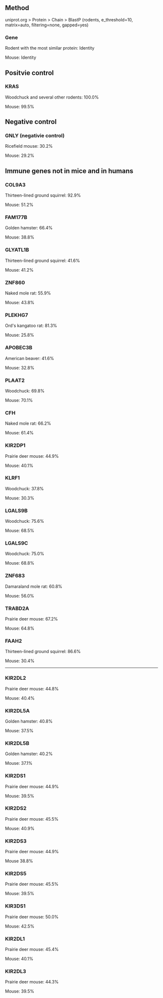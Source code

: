 ## Method

uniprot.org > Protein > Chain > BlastP (rodents, e_threshold=10, matrix=auto, filtering=none, gapped=yes)

### Gene

Rodent with the most similar protein: Identity

Mouse: Identity

## Positvie control

### KRAS

Woodchuck and several other rodents: 100.0%

Mouse: 99.5%

## Negative control

### GNLY (negativie control)

Ricefield mouse: 30.2%

Mouse: 29.2%

## Immune genes not in mice and in humans

### COL9A3

Thirteen-lined ground squirrel: 92.9%

Mouse: 51.2%

### FAM177B

Golden hamster: 66.4%

Mouse: 38.8%

### GLYATL1B

Thirteen-lined ground squirrel: 41.6%

Mouse: 41.2%

### ZNF860

Naked mole rat: 55.9%

Mouse: 43.8%

### PLEKHG7

Ord's kangatoo rat: 81.3%

Mouse: 25.8%

### APOBEC3B

American beaver: 41.6%

Mouse: 32.8%

### PLAAT2

Woodchuck: 69.8%

Mouse: 70.1%

### CFH

Naked mole rat: 66.2%

Mouse: 61.4%

### KIR2DP1

Prairie deer mouse: 44.9%

Mouse: 40.1%

### KLRF1

Woodchuck: 37.8%

Mouse: 30.3%

### LGALS9B

Woodchuck: 75.6%

Mouse: 68.5%

### LGALS9C

Woodchuck: 75.0%

Mouse: 68.8%

### ZNF683

Damaraland mole rat: 60.8%

Mouse: 56.0%

### TRABD2A

Prairie deer mouse: 67.2%

Mouse: 64.8%

### FAAH2

Thirteen-lined ground squirrel: 86.6%

Mouse: 30.4%

---

### KIR2DL2

Prairie deer mouse: 44.8%

Mouse: 40.4%

### KIR2DL5A

Golden hamster: 40.8%

Mouse: 37.5%

### KIR2DL5B

Golden hamster: 40.2%

Mouse: 37.1%

### KIR2DS1

Prairie deer mouse: 44.9%

Mouse: 39.5%

### KIR2DS2

Prairie deer mouse: 45.5%

Mouse: 40.9%

### KIR2DS3

Prairie deer mouse: 44.9%

Mouse 38.8%

### KIR2DS5

Prairie deer mouse: 45.5%

Mouse: 39.5%

### KIR3DS1

Prairie deer mouse: 50.0%

Mouse: 42.5%

### KIR2DL1

Prairie deer mouse: 45.4%

Mouse: 40.1%

### KIR2DL3

Prairie deer mouse: 44.3%

Mouse: 39.5%

